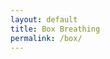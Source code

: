 ```yaml
---
layout: default
title: Box Breathing
permalink: /box/
---
```


<script src="{{ '/includes/box.js' | relative_url }}"></script>

   